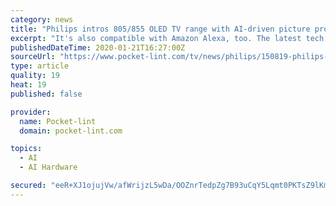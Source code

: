 ```yaml
---
category: news
title: "Philips intros 805/855 OLED TV range with AI-driven picture processing"
excerpt: "It's also compatible with Amazon Alexa, too. The latest tech to be incorporated on the chip is improved AI functionality - most big TV makers are now using AI to improve picture quality and upscaling and as with others this is aided by a database of existing content to compare footage to. As well as the new OLED range, will also be a new ..."
publishedDateTime: 2020-01-21T16:27:00Z
sourceUrl: "https://www.pocket-lint.com/tv/news/philips/150819-philips-intros-805-855-oled-tv-range-with-new-picture-processing-engine"
type: article
quality: 19
heat: 19
published: false

provider:
  name: Pocket-lint
  domain: pocket-lint.com

topics:
  - AI
  - AI Hardware

secured: "eeR+XJ1ojujVw/afWrijzL5wDa/OOZnrTedpZg7B93uCqY5Lqmt0PKTsZ9lKm6yLsNZVWxqqH3iSoQ+LV97P53tbwQKjMBymp3HCrDC5GAIzcQi2IO6KBIaflsld7AMAy8FV5Ft4gH09E25qo+Nu/zCY/Wgpx+T7cfyEwoIzmxFIWm8q2SEW0pKynYzfOzi7x1LQuK1B+bei+5MZpFtWoa1kYxVMM5cKfp1KHdk9MEMy7GMKkYwaaS8d0nblm/3DfsjRXgBInB8QSnesSNo9Yq/WbSHO/suIfNOTLOSlVEFfRt5pa/0mXtqXgkrFO32AI0Xy3dhQh/XnWvv/17xloMGDkCBBs+FuS/y2wfV08KheOr2WwPiLCGYxvIPH7AZa7yIXJgTxHs5SRIjDdZaOmUl5uK2shJgSFhYFFBzTE2EUD1yCBgSqRle6GdNPKhhiSkD4skdaa9E+GU393K0aHA==;JThXI4VGcOVkSK1BtBn8CQ=="
---
```


